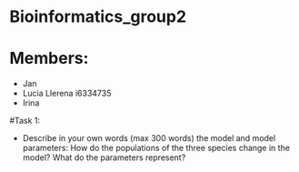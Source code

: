 # Bioinformatics_group2
# Members:
- Jan
- Lucia Llerena i6334735
- Irina

#Task 1: 
- Describe in your own words (max 300 words) the model and model parameters: How do the populations of the three species change in the model? What do the parameters represent? 

 
